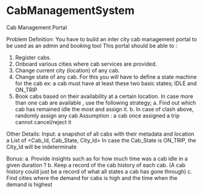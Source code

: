 # CabManagementSystem

Cab Management Portal

Problem Definition:
You have to build an inter city cab management portal to be used as an admin and booking tool
This portal should be able to :
1. Register cabs.
2. Onboard various cities where cab services are provided.
3. Change current city (location) of any cab.
4. Change state of any cab. For this you will have to define a state machine for the cab ex:
a cab must have at least these two basic states; IDLE and ON_TRIP
5. Book cabs based on their availability at a certain location. In case more than one cab are
available , use the following strategy;
a. Find out which cab has remained idle the most and assign it.
b. In case of clash above, randomly assign any cab
Assumption : a cab once assigned a trip cannot cancel/reject it

Other Details:
Input: a snapshot of all cabs with their metadata and location
a List of <Cab_Id, Cab_State, City_Id>
In case the Cab_State is ON_TRIP, the City_Id will be indeterminate

Bonus:
a. Provide insights such as for how much time was a cab idle in a given duration ?
b. Keep a record of the cab history of each cab. (A cab history could just be a record of
what all states a cab has gone through)
c. Find cities where the demand for cabs is high and the time when the demand is highest

